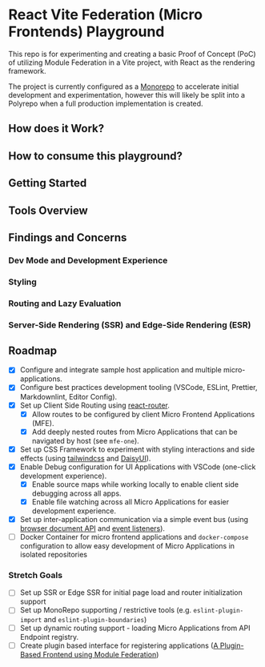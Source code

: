 # React Vite Federation (Micro Frontends) Playground

This repo is for experimenting and creating a basic Proof of Concept (PoC) of utilizing Module Federation in a Vite project, with React as the rendering framework.

The project is currently configured as a [Monorepo](https://monorepo.tools/) to accelerate initial development and experimentation, however this will likely be split into a Polyrepo when a full production implementation is created.

## How does it Work?

## How to consume this playground?

## Getting Started

## Tools Overview

## Findings and Concerns

### Dev Mode and Development Experience

### Styling

### Routing and Lazy Evaluation

### Server-Side Rendering (SSR) and Edge-Side Rendering (ESR)

## Roadmap

- [x] Configure and integrate sample host application and multiple micro-applications.
- [x] Configure best practices development tooling (VSCode, ESLint, Prettier, Markdownlint, Editor Config).
- [x] Set up Client Side Routing using [react-router](https://reactrouter.com/en/main).
  - [x] Allow routes to be configured by client Micro Frontend Applications (MFE).
  - [x] Add deeply nested routes from Micro Applications that can be navigated by host (see `mfe-one`).
- [x] Set up CSS Framework to experiment with styling interactions and side effects (using [tailwindcss](https://tailwindcss.com/) and [DaisyUI](https://daisyui.com)).
- [x] Enable Debug configuration for UI Applications with VSCode (one-click development experience).
  - [x] Enable source maps while working locally to enable client side debugging across all apps.
  - [x] Enable file watching across all Micro Applications for easier development experience.
- [x] Set up inter-application communication via a simple event bus (using [browser document API](https://developer.mozilla.org/en-US/docs/Web/API/Document) and [event listeners](https://developer.mozilla.org/en-US/docs/Web/API/EventTarget)).
- [ ] Docker Container for micro frontend applications and `docker-compose` configuration to allow easy development of Micro Applications in isolated repositories

### Stretch Goals

- [ ] Set up SSR or Edge SSR for initial page load and router initialization support
- [ ] Set up MonoRepo supporting / restrictive tools (e.g. `eslint-plugin-import` and `eslint-plugin-boundaries`)
- [ ] Set up dynamic routing support - loading Micro Applications from API Endpoint registry.
- [ ] Create plugin based interface for registering applications ([A Plugin-Based Frontend using Module Federation](https://malcolmkee.com/blog/a-plugin-based-frontend-with-module-federation/))
